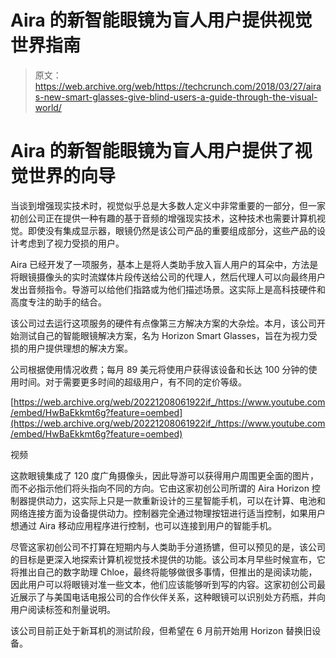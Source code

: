 # Aira 的新智能眼镜为盲人用户提供视觉世界指南 

> 原文：<https://web.archive.org/web/https://techcrunch.com/2018/03/27/airas-new-smart-glasses-give-blind-users-a-guide-through-the-visual-world/>

# Aira 的新智能眼镜为盲人用户提供了视觉世界的向导

当谈到增强现实技术时，视觉似乎总是大多数人定义中非常重要的一部分，但一家初创公司正在提供一种有趣的基于音频的增强现实技术，这种技术也需要计算机视觉。即使没有集成显示器，眼镜仍然是该公司产品的重要组成部分，这些产品的设计考虑到了视力受损的用户。

Aira 已经开发了一项服务，基本上是将人类助手放入盲人用户的耳朵中，方法是将眼镜摄像头的实时流媒体片段传送给公司的代理人，然后代理人可以向最终用户发出音频指令。导游可以给他们指路或为他们描述场景。这实际上是高科技硬件和高度专注的助手的结合。

该公司过去运行这项服务的硬件有点像第三方解决方案的大杂烩。本月，该公司开始测试自己的智能眼镜解决方案，名为 Horizon Smart Glasses，旨在为视力受损的用户提供理想的解决方案。

公司根据使用情况收费；每月 89 美元将使用户获得该设备和长达 100 分钟的使用时间。对于需要更多时间的超级用户，有不同的定价等级。

[https://web.archive.org/web/20221208061922if_/https://www.youtube.com/embed/HwBaEkkmt6g?feature=oembed](https://web.archive.org/web/20221208061922if_/https://www.youtube.com/embed/HwBaEkkmt6g?feature=oembed)

视频

这款眼镜集成了 120 度广角摄像头，因此导游可以获得用户周围更全面的图片，而不必指示他们将头指向不同的方向。它由这家初创公司所谓的 Aira Horizon 控制器提供动力，这实际上只是一款重新设计的三星智能手机，可以在计算、电池和网络连接方面为设备提供动力。控制器完全通过物理按钮进行适当控制，如果用户想通过 Aira 移动应用程序进行控制，也可以连接到用户的智能手机。

尽管这家初创公司不打算在短期内与人类助手分道扬镳，但可以预见的是，该公司的目标是更深入地探索计算机视觉技术提供的功能。该公司本月早些时候宣布，它将推出自己的数字助理 Chloe，最终将能够做很多事情，但推出的是阅读功能，因此用户可以将眼镜对准一些文本，他们应该能够听到写的内容。这家初创公司最近展示了与美国电话电报公司的合作伙伴关系，这种眼镜可以识别处方药瓶，并向用户阅读标签和剂量说明。

该公司目前正处于新耳机的测试阶段，但希望在 6 月前开始用 Horizon 替换旧设备。